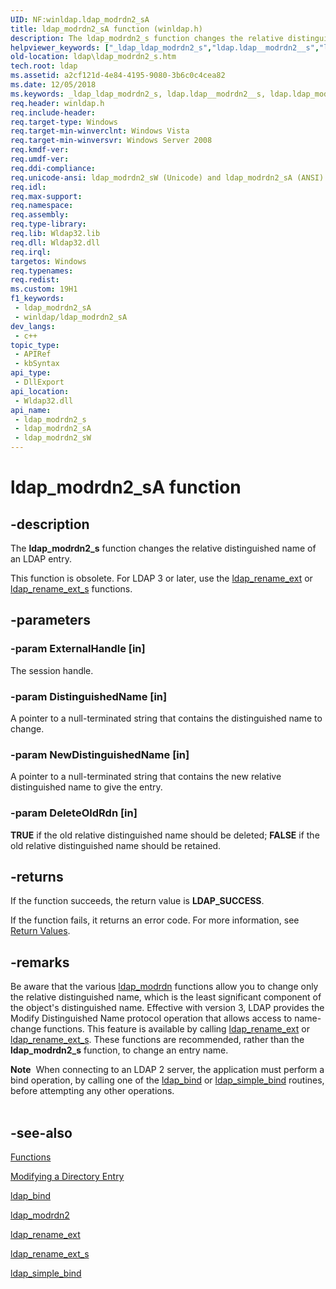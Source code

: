 ```yaml
---
UID: NF:winldap.ldap_modrdn2_sA
title: ldap_modrdn2_sA function (winldap.h)
description: The ldap_modrdn2_s function changes the relative distinguished name of an LDAP entry.
helpviewer_keywords: ["_ldap_ldap_modrdn2_s","ldap.ldap__modrdn2__s","ldap.ldap_modrdn2_s","ldap_modrdn2_s","ldap_modrdn2_s function [LDAP]","ldap_modrdn2_sA","ldap_modrdn2_sW","winldap/ldap_modrdn2_s","winldap/ldap_modrdn2_sA","winldap/ldap_modrdn2_sW"]
old-location: ldap\ldap_modrdn2_s.htm
tech.root: ldap
ms.assetid: a2cf121d-4e84-4195-9080-3b6c0c4cea82
ms.date: 12/05/2018
ms.keywords: _ldap_ldap_modrdn2_s, ldap.ldap__modrdn2__s, ldap.ldap_modrdn2_s, ldap_modrdn2_s, ldap_modrdn2_s function [LDAP], ldap_modrdn2_sA, ldap_modrdn2_sW, winldap/ldap_modrdn2_s, winldap/ldap_modrdn2_sA, winldap/ldap_modrdn2_sW
req.header: winldap.h
req.include-header: 
req.target-type: Windows
req.target-min-winverclnt: Windows Vista
req.target-min-winversvr: Windows Server 2008
req.kmdf-ver: 
req.umdf-ver: 
req.ddi-compliance: 
req.unicode-ansi: ldap_modrdn2_sW (Unicode) and ldap_modrdn2_sA (ANSI)
req.idl: 
req.max-support: 
req.namespace: 
req.assembly: 
req.type-library: 
req.lib: Wldap32.lib
req.dll: Wldap32.dll
req.irql: 
targetos: Windows
req.typenames: 
req.redist: 
ms.custom: 19H1
f1_keywords:
 - ldap_modrdn2_sA
 - winldap/ldap_modrdn2_sA
dev_langs:
 - c++
topic_type:
 - APIRef
 - kbSyntax
api_type:
 - DllExport
api_location:
 - Wldap32.dll
api_name:
 - ldap_modrdn2_s
 - ldap_modrdn2_sA
 - ldap_modrdn2_sW
---
```


# ldap_modrdn2_sA function


## -description

The <b>ldap_modrdn2_s</b> function changes the relative distinguished name of an LDAP entry.

This function is obsolete. For LDAP 3 or later, use the 
<a href="https://docs.microsoft.com/previous-versions/windows/desktop/api/winldap/nf-winldap-ldap_rename_ext">ldap_rename_ext</a> or 
<a href="https://docs.microsoft.com/previous-versions/windows/desktop/api/winldap/nf-winldap-ldap_rename_ext_s">ldap_rename_ext_s</a> functions.

## -parameters

### -param ExternalHandle [in]

The session handle.

### -param DistinguishedName [in]

A pointer to a null-terminated string that contains the distinguished name to change.

### -param NewDistinguishedName [in]

A pointer to a null-terminated string that contains the new relative distinguished name to give the entry.

### -param DeleteOldRdn [in]

<b>TRUE</b> if the old relative distinguished name should be deleted; <b>FALSE</b> if the old relative distinguished name should be retained.

## -returns

If the function succeeds, the return value is <b>LDAP_SUCCESS</b>.

If the function fails, it returns an error code. For more information, see 
<a href="https://docs.microsoft.com/previous-versions/windows/desktop/ldap/return-values">Return Values</a>.

## -remarks

Be aware that the various <a href="https://docs.microsoft.com/previous-versions/windows/desktop/api/winldap/nf-winldap-ldap_modrdn">ldap_modrdn</a> functions allow you to change only the relative distinguished name, which is the least significant component of the object's distinguished name. Effective with version 3, LDAP provides the Modify Distinguished Name protocol operation that allows access to name-change functions. This feature is available by calling 
<a href="https://docs.microsoft.com/previous-versions/windows/desktop/api/winldap/nf-winldap-ldap_rename_ext">ldap_rename_ext</a> or 
<a href="https://docs.microsoft.com/previous-versions/windows/desktop/api/winldap/nf-winldap-ldap_rename_ext_s">ldap_rename_ext_s</a>. These functions are recommended, rather than the <b>ldap_modrdn2_s</b> function, to change an entry name.

<div class="alert"><b>Note</b>  When connecting to an LDAP 2 server, the application must perform a bind operation, by calling one of the 
<a href="https://docs.microsoft.com/previous-versions/windows/desktop/api/winldap/nf-winldap-ldap_bind">ldap_bind</a> or 
<a href="https://docs.microsoft.com/previous-versions/windows/desktop/api/winldap/nf-winldap-ldap_simple_bind">ldap_simple_bind</a> routines, before attempting any other operations.</div>
<div> </div>

## -see-also

<a href="https://docs.microsoft.com/previous-versions/windows/desktop/ldap/functions">Functions</a>



<a href="https://docs.microsoft.com/previous-versions/windows/desktop/ldap/modifying-a-directory-entry">Modifying a Directory Entry</a>



<a href="https://docs.microsoft.com/previous-versions/windows/desktop/api/winldap/nf-winldap-ldap_bind">ldap_bind</a>



<a href="https://docs.microsoft.com/previous-versions/windows/desktop/api/winldap/nf-winldap-ldap_modrdn2">ldap_modrdn2</a>



<a href="https://docs.microsoft.com/previous-versions/windows/desktop/api/winldap/nf-winldap-ldap_rename_ext">ldap_rename_ext</a>



<a href="https://docs.microsoft.com/previous-versions/windows/desktop/api/winldap/nf-winldap-ldap_rename_ext_s">ldap_rename_ext_s</a>



<a href="https://docs.microsoft.com/previous-versions/windows/desktop/api/winldap/nf-winldap-ldap_simple_bind">ldap_simple_bind</a>

